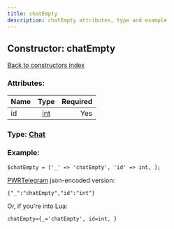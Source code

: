 ```yaml
---
title: chatEmpty
description: chatEmpty attributes, type and example
---
```

## Constructor: chatEmpty  
[Back to constructors index](index.md)



### Attributes:

| Name     |    Type       | Required |
|----------|:-------------:|---------:|
|id|[int](../types/int.md) | Yes|



### Type: [Chat](../types/Chat.md)


### Example:

```
$chatEmpty = ['_' => 'chatEmpty', 'id' => int, ];
```  

[PWRTelegram](https://pwrtelegram.xyz) json-encoded version:

```
{"_":"chatEmpty","id":"int"}
```


Or, if you're into Lua:  


```
chatEmpty={_='chatEmpty', id=int, }

```


